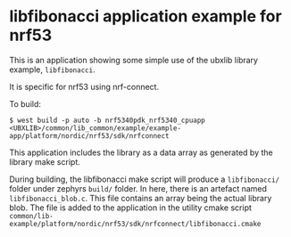 # libfibonacci application example for nrf53

This is an application showing some simple use of the ubxlib library example, `libfibonacci`.

It is specific for nrf53 using nrf-connect.

To build:
```
$ west build -p auto -b nrf5340pdk_nrf5340_cpuapp <UBXLIB>/common/lib_common/example/example-app/platform/nordic/nrf53/sdk/nrfconnect
```

This application includes the library as a data array as generated by the library make script.

During building, the libfibonacci make script will produce a `libfibonacci/` folder under zephyrs `build/` folder. In here, there is an artefact named `libfibonacci_blob.c`. This file contains an array being the actual library blob. The file is added to the application in the utility cmake script `common/lib-example/platform/nordic/nrf53/sdk/nrfconnect/libfibonacci.cmake`
